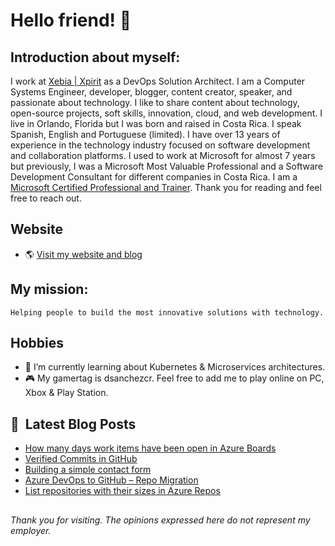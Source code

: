 # Hello friend! 👋

## Introduction about myself:

I work at [Xebia | Xpirit](https://xpirit.com) as a DevOps Solution Architect. I am a Computer Systems Engineer, developer, blogger, content creator, speaker, and passionate about technology. I like to share content about technology, open-source projects, soft skills, innovation, cloud, and web development. I live in Orlando, Florida but I was born and raised in Costa Rica. I speak Spanish, English and Portuguese (limited). I have over 13 years of experience in the technology industry focused on software development and collaboration platforms. I used to work at Microsoft for almost 7 years but previously, I was a Microsoft Most Valuable Professional and a Software Development Consultant for different companies in Costa Rica. I am a [Microsoft Certified Professional and Trainer](https://credly.com/users/dsanchezcr/badges). Thank you for reading and feel free to reach out.

## Website
- 🌎 [Visit my website and blog](https://dsanchezcr.com)

## My mission:
```Helping people to build the most innovative solutions with technology.```

## Hobbies 
- 🌱 I’m currently learning about Kubernetes & Microservices architectures.
- 🎮 My gamertag is dsanchezcr. Feel free to add me to play online on PC, Xbox & Play Station.

## 📕 &nbsp;**Latest Blog Posts**
<!-- BLOG-POST-LIST:START -->
- [How many days work items have been open in Azure Boards](https://dsanchezcr.com/blog/days-work-items-open)
- [Verified Commits in GitHub](https://dsanchezcr.com/blog/verified-commits-in-github)
- [Building a simple contact form](https://dsanchezcr.com/blog/building-a-contact-form-with-azure)
- [Azure DevOps to GitHub – Repo Migration](https://dsanchezcr.com/blog/azure-devops-to-github-repo-migration)
- [List repositories with their sizes in Azure Repos](https://dsanchezcr.com/blog/list-azure-repos-with-sizes)
<!-- BLOG-POST-LIST:END -->

##
*Thank you for visiting. The opinions expressed here do not represent my employer.*
